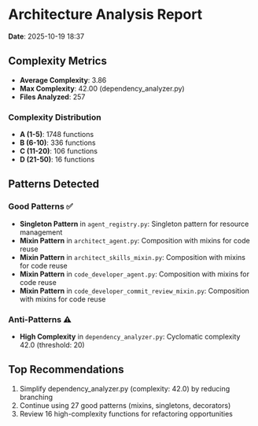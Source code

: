 # Architecture Analysis Report

**Date**: 2025-10-19 18:37

## Complexity Metrics

- **Average Complexity**: 3.86
- **Max Complexity**: 42.00 (dependency_analyzer.py)
- **Files Analyzed**: 257

### Complexity Distribution

- **A (1-5)**: 1748 functions
- **B (6-10)**: 336 functions
- **C (11-20)**: 106 functions
- **D (21-50)**: 16 functions

## Patterns Detected

### Good Patterns ✅

- **Singleton Pattern** in `agent_registry.py`: Singleton pattern for resource management
- **Mixin Pattern** in `architect_agent.py`: Composition with mixins for code reuse
- **Mixin Pattern** in `architect_skills_mixin.py`: Composition with mixins for code reuse
- **Mixin Pattern** in `code_developer_agent.py`: Composition with mixins for code reuse
- **Mixin Pattern** in `code_developer_commit_review_mixin.py`: Composition with mixins for code reuse

### Anti-Patterns ⚠️

- **High Complexity** in `dependency_analyzer.py`: Cyclomatic complexity 42.0 (threshold: 20)

## Top Recommendations

1. Simplify dependency_analyzer.py (complexity: 42.0) by reducing branching
2. Continue using 27 good patterns (mixins, singletons, decorators)
3. Review 16 high-complexity functions for refactoring opportunities
